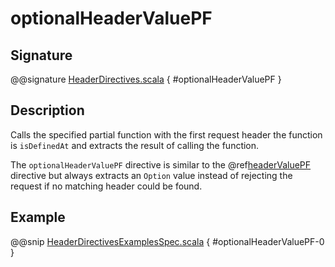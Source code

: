# optionalHeaderValuePF

## Signature

@@signature [HeaderDirectives.scala]($akka-http$/akka-http/src/main/scala/akka/http/scaladsl/server/directives/HeaderDirectives.scala) { #optionalHeaderValuePF }

## Description

Calls the specified partial function with the first request header the function is `isDefinedAt` and extracts the
result of calling the function.

The `optionalHeaderValuePF` directive is similar to the @ref[headerValuePF](headerValuePF.md) directive but always extracts an `Option`
value instead of rejecting the request if no matching header could be found.

## Example

@@snip [HeaderDirectivesExamplesSpec.scala]($test$/scala/docs/http/scaladsl/server/directives/HeaderDirectivesExamplesSpec.scala) { #optionalHeaderValuePF-0 }